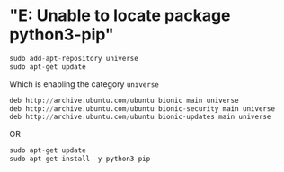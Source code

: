 # "E: Unable to locate package python3-pip"

```python
sudo add-apt-repository universe
sudo apt-get update
```

Which is enabling the category `universe`

```python
deb http://archive.ubuntu.com/ubuntu bionic main universe
deb http://archive.ubuntu.com/ubuntu bionic-security main universe
deb http://archive.ubuntu.com/ubuntu bionic-updates main universe
```

OR

```python
sudo apt-get update
sudo apt-get install -y python3-pip
```

